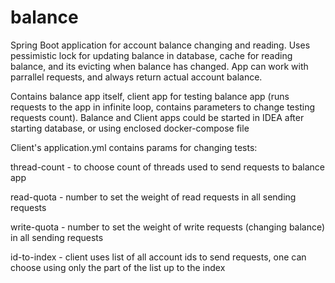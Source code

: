 # balance
Spring Boot application for account balance changing and reading. Uses pessimistic lock for updating balance in database, cache for reading balance, and its evicting when balance has changed. App can work with parrallel requests, and always return actual account balance.

Contains balance app itself, client app for testing balance app (runs requests to the app in infinite loop, contains parameters to change testing requests count).
Balance and Client apps could be started in IDEA after starting database, or using enclosed docker-compose file




Client's application.yml contains params for changing tests:

  thread-count - to choose count of threads used to send requests to balance app
  
  read-quota - number to set the weight of read requests in all sending requests
  
  write-quota - number to set the weight of write requests (changing balance) in all sending requests
  
  id-to-index - client uses list of all account ids to send requests, one can choose using only the part of the list up to the index
